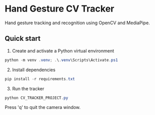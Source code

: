 # Hand Gesture CV Tracker

Hand gesture tracking and recognition using OpenCV and MediaPipe.

## Quick start

1. Create and activate a Python virtual environment

```powershell
python -m venv .venv; .\.venv\Scripts\Activate.ps1
```

2. Install dependencies

```powershell
pip install -r requirements.txt
```

3. Run the tracker

```powershell
python CV_TRACKER_PROJECT.py
```

Press 'q' to quit the camera window.
